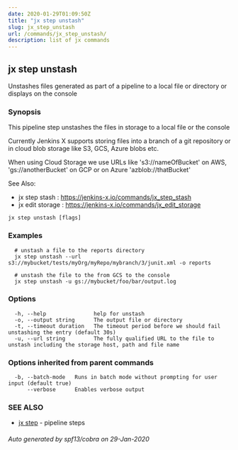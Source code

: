 ```yaml
---
date: 2020-01-29T01:09:50Z
title: "jx step unstash"
slug: jx_step_unstash
url: /commands/jx_step_unstash/
description: list of jx commands
---
```

## jx step unstash

Unstashes files generated as part of a pipeline to a local file or directory or displays on the console

### Synopsis

This pipeline step unstashes the files in storage to a local file or the console
  
Currently Jenkins X supports storing files into a branch of a git repository or in cloud blob storage like S3, GCS, Azure blobs etc. 

When using Cloud Storage we use URLs like 's3://nameOfBucket' on AWS, 'gs://anotherBucket' on GCP or on Azure 'azblob://thatBucket' 

See Also: 

  * jx step stash : https://jenkins-x.io/commands/jx_step_stash  
  * jx edit storage : https://jenkins-x.io/commands/jx_edit_storage

```
jx step unstash [flags]
```

### Examples

```
  # unstash a file to the reports directory
  jx step unstash --url s3://mybucket/tests/myOrg/myRepo/mybranch/3/junit.xml -o reports
  
  # unstash the file to the from GCS to the console
  jx step unstash -u gs://mybucket/foo/bar/output.log
```

### Options

```
  -h, --help               help for unstash
  -o, --output string      The output file or directory
  -t, --timeout duration   The timeout period before we should fail unstashing the entry (default 30s)
  -u, --url string         The fully qualified URL to the file to unstash including the storage host, path and file name
```

### Options inherited from parent commands

```
  -b, --batch-mode   Runs in batch mode without prompting for user input (default true)
      --verbose      Enables verbose output
```

### SEE ALSO

* [jx step](/commands/jx_step/)	 - pipeline steps

###### Auto generated by spf13/cobra on 29-Jan-2020
